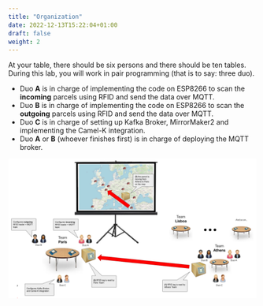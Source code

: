 ```yaml
---
title: "Organization"
date: 2022-12-13T15:22:04+01:00
draft: false
weight: 2
---
```


At your table, there should be six persons and there should be ten tables.
During this lab, you will work in pair programming (that is to say: three duo).

* Duo **A** is in charge of implementing the code on ESP8266 to scan the **incoming** parcels using RFID and send the data over MQTT.
* Duo **B** is in charge of implementing the code on ESP8266 to scan the **outgoing** parcels using RFID and send the data over MQTT.
* Duo **C** is in charge of setting up Kafka Broker, MirrorMaker2 and implementing the Camel-K integration.
* Duo **A** or **B** (whoever finishes first) is in charge of deploying the MQTT broker.


![lab organization](/images/lab-organization.png)
